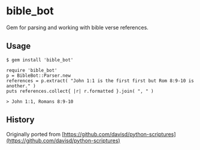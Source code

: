 # bible_bot

Gem for parsing and working with bible verse references.

## Usage

    $ gem install 'bible_bot'
    
    require 'bible_bot'
    p = BibleBot::Parser.new
    references = p.extract( "John 1:1 is the first first but Rom 8:9-10 is another." )
    puts references.collect{ |r| r.formatted }.join( ", " )
    
    > John 1:1, Romans 8:9-10


## History

Originally ported from [https://github.com/davisd/python-scriptures](https://github.com/davisd/python-scriptures)